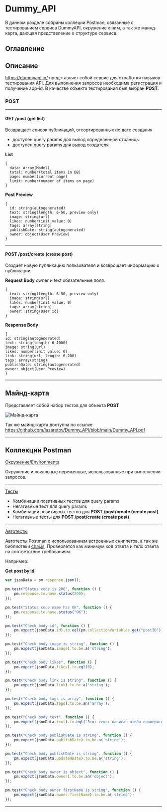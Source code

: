 # Dummy_API
В данном разделе собраны коллеции Postman, связанные с тестированием сервиса DummyAPI, окружение к ним, а так же маинд-карта, дающая представление о структуре сервиса.

## Оглавление

## Описание
https://dummyapi.io/ представляет собой сервис для отработки навыков тестирования API. Для выполнения запросов необходима регистрация и получение app-id. В качестве объекта тестирования был выбран **POST**.

### POST
____
#### GET /post (get list)
Возвращает список публикаций, отсортированных по дате создания
- доступен query params для вывод определенной страницы
- доступен query params для вывод создателя

**List**
```
{
  data: Array(Model)
  total: number(total items in DB)
  page: number(current page)
  limit: number(number of items on page)
}
```

**Post Preview**
```
{
  id: string(autogenerated)
  text: string(length: 6-50, preview only)
  image: string(url)
  likes: number(init value: 0)
  tags: array(string)
  publishDate: string(autogenerated)
  owner: object(User Preview)
}
```
____
#### POST /post/create (create post)
Создаёт новую публикацию пользователя и возврощает информацию о публикации.

**Request Body**
owner и text обязательные поля.

```
{
  text: string(length: 6-50, preview only)
  image: string(url)
  likes: number(init value: 0)
  tags: array(string)
  owner: string(User id)
}
```

**Response Body**

```
{
id: string(autogenerated)
text: string(length: 6-1000)
image: string(url)
likes: number(init value: 0)
link: string(url, length: 6-200)
tags: array(string)
publishDate: string(autogenerated)
owner: object(User Preview)
}
```
____
## Майнд-карта
Представляет собой набор тестов для объекта **POST**

![Майнд-карта](https://i.ibb.co/S7m59Vq/Dummy-API.png "Майнд-карта")

Так же майнд-карта доступна по ссылке https://github.com/lazaretov/Dummy_API/blob/main/Dummy_API.pdf

____
## Коллекции Postman

[Окружение/Environments](https://github.com/lazaretov/Dummy_API/blob/main/Local.postman_environment.json)

Окружение и локальные переменные, использованные при выполнении запросов.
____
[Тесты](https://github.com/lazaretov/Dummy_API/blob/main/DummyAPI_post.postman_collection.json)

- Комбинации позитивных тестов для query params
- Негативные тест для query params
- Комбинации позитивных тестов для **POST /post/create (create post)**
- Негативные тесты для **POST /post/create (create post)**
____
[Автотесты](https://github.com/lazaretov/Dummy_API/blob/main/Snipetts%2Bchai_post.postman_collection.json)

Автотесты Postman с использованием встроенных сниппетов, а так же библиотеки [chai.js](https://www.chaijs.com/api/bdd/). Проверяется как минимум код ответа и тело ответа на соответствие требованиям.

Например:

**Get post by id**

``` js
var jsonData = pm.response.json();

pm.test("Status code is 200", function () {
    pm.response.to.have.status(200);
});

pm.test("Status code name has OK", function () {
    pm.response.to.have.status("OK");
});

pm.test("Check body id", function () {
    pm.expect(jsonData.id).to.eql(pm.collectionVariables.get("postID"));
});

pm.test("Check body image is string", function () {
    pm.expect(jsonData.image).to.be.a('string');
});

pm.test("Check body likes", function () {
    pm.expect(jsonData.likes).to.eql(0);
});

pm.test("Check body link is string", function () {
    pm.expect(jsonData.link).to.be.a('string');
});

pm.test("Check body tags is array", function () {
    pm.expect(jsonData.tags).to.be.an('array');
});

pm.test("Check body text", function () {
    pm.expect(jsonData.text).to.eql("Этот текст написан чтобы проверить, что он тут появляется");
});

pm.test("Check body publishDate is string", function () {
    pm.expect(jsonData.publishDate).to.be.a('string');
});

pm.test("Check body publishDate is string", function () {
    pm.expect(jsonData.updatedDate).to.be.a('string');
});

pm.test("Check body owner is object", function () {
    pm.expect(jsonData.owner).to.be.an('object');
});

pm.test("Check body owner firstName is string", function () {
    pm.expect(jsonData.owner.firstName).to.be.a('string');
});
```
____
